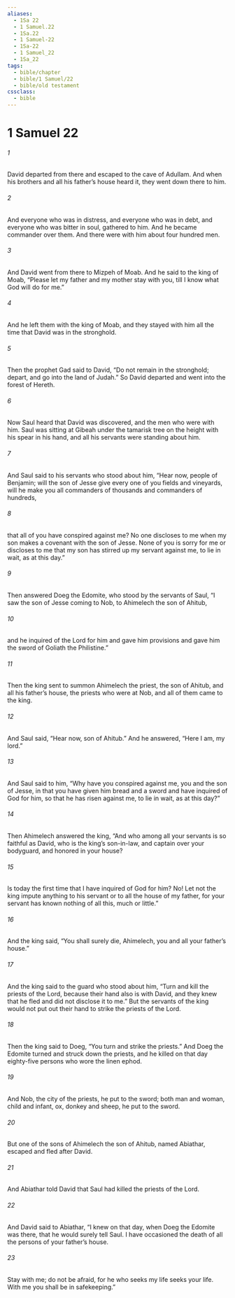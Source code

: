```yaml
---
aliases:
  - 1Sa 22
  - 1 Samuel.22
  - 1Sa.22
  - 1 Samuel-22
  - 1Sa-22
  - 1 Samuel_22
  - 1Sa_22
tags:
  - bible/chapter
  - bible/1 Samuel/22
  - bible/old testament
cssclass:
  - bible
---
```


# 1 Samuel 22

###### 1
David departed from there and escaped to the cave of Adullam. And when his brothers and all his father’s house heard it, they went down there to him.
###### 2
And everyone who was in distress, and everyone who was in debt, and everyone who was bitter in soul, gathered to him. And he became commander over them. And there were with him about four hundred men.
###### 3
And David went from there to Mizpeh of Moab. And he said to the king of Moab, “Please let my father and my mother stay with you, till I know what God will do for me.”
###### 4
And he left them with the king of Moab, and they stayed with him all the time that David was in the stronghold.
###### 5
Then the prophet Gad said to David, “Do not remain in the stronghold; depart, and go into the land of Judah.” So David departed and went into the forest of Hereth.
###### 6
Now Saul heard that David was discovered, and the men who were with him. Saul was sitting at Gibeah under the tamarisk tree on the height with his spear in his hand, and all his servants were standing about him.
###### 7
And Saul said to his servants who stood about him, “Hear now, people of Benjamin; will the son of Jesse give every one of you fields and vineyards, will he make you all commanders of thousands and commanders of hundreds,
###### 8
that all of you have conspired against me? No one discloses to me when my son makes a covenant with the son of Jesse. None of you is sorry for me or discloses to me that my son has stirred up my servant against me, to lie in wait, as at this day.”
###### 9
Then answered Doeg the Edomite, who stood by the servants of Saul, “I saw the son of Jesse coming to Nob, to Ahimelech the son of Ahitub,
###### 10
and he inquired of the Lord for him and gave him provisions and gave him the sword of Goliath the Philistine.”
###### 11
Then the king sent to summon Ahimelech the priest, the son of Ahitub, and all his father’s house, the priests who were at Nob, and all of them came to the king.
###### 12
And Saul said, “Hear now, son of Ahitub.” And he answered, “Here I am, my lord.”
###### 13
And Saul said to him, “Why have you conspired against me, you and the son of Jesse, in that you have given him bread and a sword and have inquired of God for him, so that he has risen against me, to lie in wait, as at this day?”
###### 14
Then Ahimelech answered the king, “And who among all your servants is so faithful as David, who is the king’s son-in-law, and captain over your bodyguard, and honored in your house?
###### 15
Is today the first time that I have inquired of God for him? No! Let not the king impute anything to his servant or to all the house of my father, for your servant has known nothing of all this, much or little.”
###### 16
And the king said, “You shall surely die, Ahimelech, you and all your father’s house.”
###### 17
And the king said to the guard who stood about him, “Turn and kill the priests of the Lord, because their hand also is with David, and they knew that he fled and did not disclose it to me.” But the servants of the king would not put out their hand to strike the priests of the Lord.
###### 18
Then the king said to Doeg, “You turn and strike the priests.” And Doeg the Edomite turned and struck down the priests, and he killed on that day eighty-five persons who wore the linen ephod.
###### 19
And Nob, the city of the priests, he put to the sword; both man and woman, child and infant, ox, donkey and sheep, he put to the sword.
###### 20
But one of the sons of Ahimelech the son of Ahitub, named Abiathar, escaped and fled after David.
###### 21
And Abiathar told David that Saul had killed the priests of the Lord.
###### 22
And David said to Abiathar, “I knew on that day, when Doeg the Edomite was there, that he would surely tell Saul. I have occasioned the death of all the persons of your father’s house.
###### 23
Stay with me; do not be afraid, for he who seeks my life seeks your life. With me you shall be in safekeeping.”


